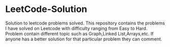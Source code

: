 # LeetCode-Solution
Solution to leetcode problems solved.
This repository contains the problems I have solved on Leetcode with difficulty ranging from Easy to Hard.
Problem contain different topic such as Graph,Linked List,Arrays,etc.
If anyone has a better solution for that particular problem they can comment.

